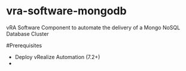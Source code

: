 # vra-software-mongodb
vRA Software Component to automate the delivery of a Mongo NoSQL Database Cluster

#Prerequisites
- Deploy vRealize Automation (7.2+)
- 
